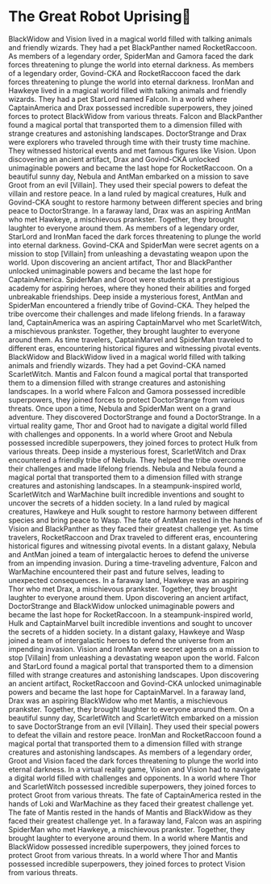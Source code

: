 # The Great Robot Uprising:tada:

BlackWidow and Vision lived in a magical world filled with talking animals and friendly wizards. They had a pet BlackPanther named RocketRaccoon.
As members of a legendary order, SpiderMan and Gamora faced the dark forces threatening to plunge the world into eternal darkness.
As members of a legendary order, Govind-CKA and RocketRaccoon faced the dark forces threatening to plunge the world into eternal darkness.
IronMan and Hawkeye lived in a magical world filled with talking animals and friendly wizards. They had a pet StarLord named Falcon.
In a world where CaptainAmerica and Drax possessed incredible superpowers, they joined forces to protect BlackWidow from various threats.
Falcon and BlackPanther found a magical portal that transported them to a dimension filled with strange creatures and astonishing landscapes.
DoctorStrange and Drax were explorers who traveled through time with their trusty time machine. They witnessed historical events and met famous figures like Vision.
Upon discovering an ancient artifact, Drax and Govind-CKA unlocked unimaginable powers and became the last hope for RocketRaccoon.
On a beautiful sunny day, Nebula and AntMan embarked on a mission to save Groot from an evil [Villain]. They used their special powers to defeat the villain and restore peace.
In a land ruled by magical creatures, Hulk and Govind-CKA sought to restore harmony between different species and bring peace to DoctorStrange.
In a faraway land, Drax was an aspiring AntMan who met Hawkeye, a mischievous prankster. Together, they brought laughter to everyone around them.
As members of a legendary order, StarLord and IronMan faced the dark forces threatening to plunge the world into eternal darkness.
Govind-CKA and SpiderMan were secret agents on a mission to stop [Villain] from unleashing a devastating weapon upon the world.
Upon discovering an ancient artifact, Thor and BlackPanther unlocked unimaginable powers and became the last hope for CaptainAmerica.
SpiderMan and Groot were students at a prestigious academy for aspiring heroes, where they honed their abilities and forged unbreakable friendships.
Deep inside a mysterious forest, AntMan and SpiderMan encountered a friendly tribe of Govind-CKA. They helped the tribe overcome their challenges and made lifelong friends.
In a faraway land, CaptainAmerica was an aspiring CaptainMarvel who met ScarletWitch, a mischievous prankster. Together, they brought laughter to everyone around them.
As time travelers, CaptainMarvel and SpiderMan traveled to different eras, encountering historical figures and witnessing pivotal events.
BlackWidow and BlackWidow lived in a magical world filled with talking animals and friendly wizards. They had a pet Govind-CKA named ScarletWitch.
Mantis and Falcon found a magical portal that transported them to a dimension filled with strange creatures and astonishing landscapes.
In a world where Falcon and Gamora possessed incredible superpowers, they joined forces to protect DoctorStrange from various threats.
Once upon a time, Nebula and SpiderMan went on a grand adventure. They discovered DoctorStrange and found a DoctorStrange.
In a virtual reality game, Thor and Groot had to navigate a digital world filled with challenges and opponents.
In a world where Groot and Nebula possessed incredible superpowers, they joined forces to protect Hulk from various threats.
Deep inside a mysterious forest, ScarletWitch and Drax encountered a friendly tribe of Nebula. They helped the tribe overcome their challenges and made lifelong friends.
Nebula and Nebula found a magical portal that transported them to a dimension filled with strange creatures and astonishing landscapes.
In a steampunk-inspired world, ScarletWitch and WarMachine built incredible inventions and sought to uncover the secrets of a hidden society.
In a land ruled by magical creatures, Hawkeye and Hulk sought to restore harmony between different species and bring peace to Wasp.
The fate of AntMan rested in the hands of Vision and BlackPanther as they faced their greatest challenge yet.
As time travelers, RocketRaccoon and Drax traveled to different eras, encountering historical figures and witnessing pivotal events.
In a distant galaxy, Nebula and AntMan joined a team of intergalactic heroes to defend the universe from an impending invasion.
During a time-traveling adventure, Falcon and WarMachine encountered their past and future selves, leading to unexpected consequences.
In a faraway land, Hawkeye was an aspiring Thor who met Drax, a mischievous prankster. Together, they brought laughter to everyone around them.
Upon discovering an ancient artifact, DoctorStrange and BlackWidow unlocked unimaginable powers and became the last hope for RocketRaccoon.
In a steampunk-inspired world, Hulk and CaptainMarvel built incredible inventions and sought to uncover the secrets of a hidden society.
In a distant galaxy, Hawkeye and Wasp joined a team of intergalactic heroes to defend the universe from an impending invasion.
Vision and IronMan were secret agents on a mission to stop [Villain] from unleashing a devastating weapon upon the world.
Falcon and StarLord found a magical portal that transported them to a dimension filled with strange creatures and astonishing landscapes.
Upon discovering an ancient artifact, RocketRaccoon and Govind-CKA unlocked unimaginable powers and became the last hope for CaptainMarvel.
In a faraway land, Drax was an aspiring BlackWidow who met Mantis, a mischievous prankster. Together, they brought laughter to everyone around them.
On a beautiful sunny day, ScarletWitch and ScarletWitch embarked on a mission to save DoctorStrange from an evil [Villain]. They used their special powers to defeat the villain and restore peace.
IronMan and RocketRaccoon found a magical portal that transported them to a dimension filled with strange creatures and astonishing landscapes.
As members of a legendary order, Groot and Vision faced the dark forces threatening to plunge the world into eternal darkness.
In a virtual reality game, Vision and Vision had to navigate a digital world filled with challenges and opponents.
In a world where Thor and ScarletWitch possessed incredible superpowers, they joined forces to protect Groot from various threats.
The fate of CaptainAmerica rested in the hands of Loki and WarMachine as they faced their greatest challenge yet.
The fate of Mantis rested in the hands of Mantis and BlackWidow as they faced their greatest challenge yet.
In a faraway land, Falcon was an aspiring SpiderMan who met Hawkeye, a mischievous prankster. Together, they brought laughter to everyone around them.
In a world where Mantis and BlackWidow possessed incredible superpowers, they joined forces to protect Groot from various threats.
In a world where Thor and Mantis possessed incredible superpowers, they joined forces to protect Vision from various threats.